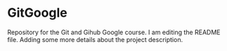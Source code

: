 # GitGoogle
Repository for the Git and Gihub Google course.
I am editing the README file. Adding some more details about the project description.
